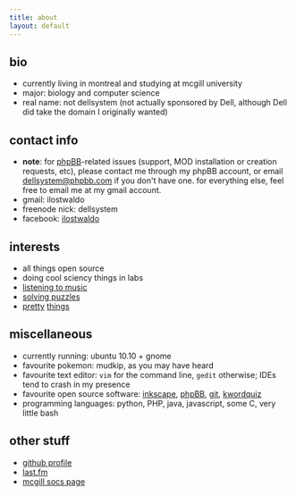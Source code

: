 ```yaml
---
title: about
layout: default
---
```


bio
---
*	currently living in montreal and studying at mcgill university
*	major: biology and computer science
*	real name: not dellsystem (not actually sponsored by Dell, although Dell did take the domain I originally wanted)

contact info
------------

*	**note**: for [phpBB](phpbb)-related issues (support, MOD installation or creation requests, etc), please contact me through my phpBB account, or email dellsystem@phpbb.com if you don't have one. for everything else, feel free to email me at my gmail account.
*	gmail: ilostwaldo
*	freenode nick: dellsystem
*	facebook: [ilostwaldo](http://www.facebook.com/ilostwaldo)

interests
---------

*	all things open source
*	doing cool sciency things in labs
*	[listening to music][last.fm]
*	[solving puzzles](http://www.projecteuler.net)
*	[pretty](http://www.mathjax.org "one of the most beautiful things in the world, I swear") [things](http://www.weareagoodcompany.com/ "just gorgeous")

miscellaneous
-------------

*	currently running: ubuntu 10.10 + gnome
*	favourite pokemon: mudkip, as you may have heard
*	favourite text editor: `vim` for the command line, `gedit` otherwise; IDEs tend to crash in my presence
*	favourite open source software: [inkscape](http://www.inkscape.org), [phpBB](http://www.phpbb.com), [git](http://www.git-scm.com), [kwordquiz](http://edu.kde.org/kwordquiz/)
*	programming languages: python, PHP, java, javascript, some C, very little bash

other stuff
-----------

*	[github profile](https://www.github.com/dellsystem)
*	[last.fm][last.fm]
*	[mcgill socs page](http://cs.mcgill.ca/~wliu65)

[last.fm]: http://www.last.fm/user/dellsystem

